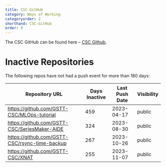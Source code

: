 ```yaml
---
title: CSC GitHub
category: Ways of Working
categoryorder: 2
shorthand: CSC-GitHub
order: 8
---
```


The CSC GitHub can be found here – <a href="https://github.com/GSTT-CSC/">CSC Github</a>.

# Inactive Repositories

The following repos have not had a push event for more than 180 days:

| Repository URL | Days Inactive | Last Push Date | Visibility |
| --- | --- | --- | --- |
| https://github.com/GSTT-CSC/MLOps-tutorial | 459 | 2023-04-17 | public |
| https://github.com/GSTT-CSC/SeriesMaker-AIDE | 324 | 2023-08-30 | public |
| https://github.com/GSTT-CSC/rsync-time-backup | 267 | 2023-10-26 | public |
| https://github.com/GSTT-CSC/XNAT | 255 | 2023-11-07 | public |
